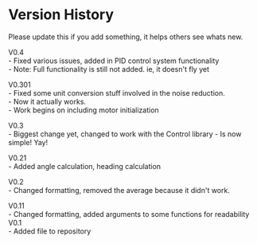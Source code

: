 Version History
=========
Please update this if you add something, it helps others see whats new.


V0.4 <br />
	- Fixed various issues, added in PID control system functionality <br />
	- Note: Full functionality is still not added. ie, it doesn't fly yet <br />

V0.301 <br />
	- Fixed some unit conversion stuff involved in the noise reduction. <br />
	- Now it actually works.   <br />
	- Work begins on including motor initialization <br />

V0.3 <br />
	- Biggest change yet, changed to work with the Control library
	- Is now simple! Yay!

V0.21 <br />
	- Added angle calculation, heading calculation

V0.2 <br />
	- Changed formatting, removed the average because it didn't work.

V0.11 <br />
	- Changed formatting, added arguments to some functions for readability
V0.1 <br />
	- Added file to repository
